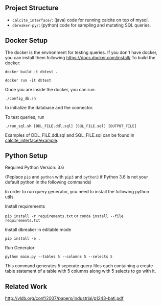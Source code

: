 ## Project Structure

* `calcite_interface/`: (java) code for running calcite on top of mysql.
* `dbreaker-py/`: (python) code for sampling and mutating SQL queries.

## Docker Setup

The docker is the environment for testing queries. If you don't have docker, you can install them following https://docs.docker.com/install/ To build the docker:

`docker build -t dbtest .`

`docker run -it dbtest`

Once you are inside the docker, you can run:

`./config_db.sh`

to initialize the database and the connector.

To test queries, run

`./run_sql.sh [DDL_FILE.ddl.sql] [SQL_FILE.sql] [OUTPUT_FILE]`

Examples of DDL_FILE.ddl.sql and SQL_FILE.sql can be found in [calcite_interface/example](https://github.com/Mestway/dbreaker/tree/master/example).

## Python Setup

Required Python Version: 3.6 

(Peplace `pip` and `python` with `pip3` and `python3` if Python 3.6 is not your default python in the following commands)

In order to run query generator, you need to install the following python utils.

Install requirements

`pip install -r requirements.txt` or `conda install --file requirements.txt`

Install dbreaker in editable mode

`pip install -e .`

Run Generator

`python main.py --tables 5 --columns 5 --selects 5`

This command generates 5 seperate query files each containing a create table statement
of a table with 5 columns along with 5 selects to go with it.

## Related Work

http://vldb.org/conf/2007/papers/industrial/p1243-bati.pdf
